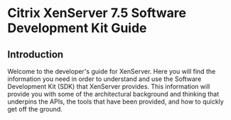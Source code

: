 # Citrix XenServer 7.5 Software Development Kit Guide

## Introduction

Welcome to the developer's guide for XenServer. Here you will find
the information you need in order to understand and use the Software
Development Kit (SDK) that XenServer provides. This information
will provide you with some of the architectural background and thinking
that underpins the APIs, the tools that have been provided, and how to
quickly get off the ground.
